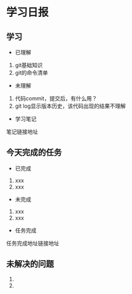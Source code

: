 # 学习日报

## 学习

* 已理解
1. git基础知识
2. git的命令清单

* 未理解
1. 代码commit，提交后，有什么用？
2. git log显示版本历史，该代码出现的结果不理解

* 学习笔记

笔记链接地址



## 今天完成的任务

* 已完成
1. xxx
2. xxx

* 未完成

1. xxx
2. xxx

* 任务完成

任务完成地址链接地址

## 未解决的问题

1. 
2. 
